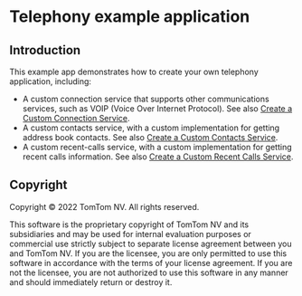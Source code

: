 # Telephony example application

## Introduction

This example app demonstrates how to create your own telephony application, including:

- A custom connection service that supports other communications services, such as VOIP (Voice Over
  Internet Protocol). See also
  [Create a Custom Connection Service](https://developer.tomtom.com/digital-cockpit/documentation/tutorials-and-examples/communications/create-a-custom-connection-service).
- A custom contacts service, with a custom implementation for getting address book contacts. See
  also
  [Create a Custom Contacts Service](https://developer.tomtom.com/digital-cockpit/documentation/tutorials-and-examples/communications/create-a-custom-contacts-service).
- A custom recent-calls service, with a custom implementation for getting recent calls information.
  See also
  [Create a Custom Recent Calls Service](https://developer.tomtom.com/digital-cockpit/documentation/tutorials-and-examples/communications/create-a-custom-recentcalls-service).

## Copyright

Copyright © 2022 TomTom NV. All rights reserved.

This software is the proprietary copyright of TomTom NV and its subsidiaries and may be
used for internal evaluation purposes or commercial use strictly subject to separate
license agreement between you and TomTom NV. If you are the licensee, you are only permitted
to use this software in accordance with the terms of your license agreement. If you are
not the licensee, you are not authorized to use this software in any manner and should
immediately return or destroy it.
